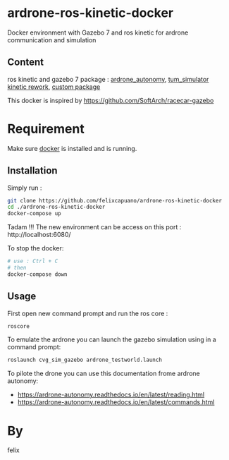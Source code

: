 # ardrone-ros-kinetic-docker
Docker environment with Gazebo 7 and ros kinetic for ardrone communication and simulation

## Content
ros kinetic and gazebo 7
package : [ardrone_autonomy](https://github.com/AutonomyLab/ardrone_autonomy), [tum_simulator kinetic rework](https://github.com/angelsantamaria/tum_simulator),
[custom package](https://github.com/felixcapuano/ardrone-facetracker)

This docker is inspired by https://github.com/SoftArch/racecar-gazebo

# Requirement

Make sure [docker](https://docs.docker.com/get-docker/) is installed and is running.

## Installation
Simply run :
```bash
git clone https://github.com/felixcapuano/ardrone-ros-kinetic-docker
cd ./ardrone-ros-kinetic-docker
docker-compose up
```

Tadam !!!
The new environment can be access on this port :
http://localhost:6080/


To stop the docker:
```bash
# use : Ctrl + C
# then
docker-compose down
```

## Usage

First open new command prompt and run the ros core :
```bash
roscore
```

To emulate the ardrone you can launch the gazebo simulation using in a command prompt:
```bash
roslaunch cvg_sim_gazebo ardrone_testworld.launch
```

To pilote the drone you can use this documentation frome ardrone autonomy:

- https://ardrone-autonomy.readthedocs.io/en/latest/reading.html
- https://ardrone-autonomy.readthedocs.io/en/latest/commands.html

# By
felix
